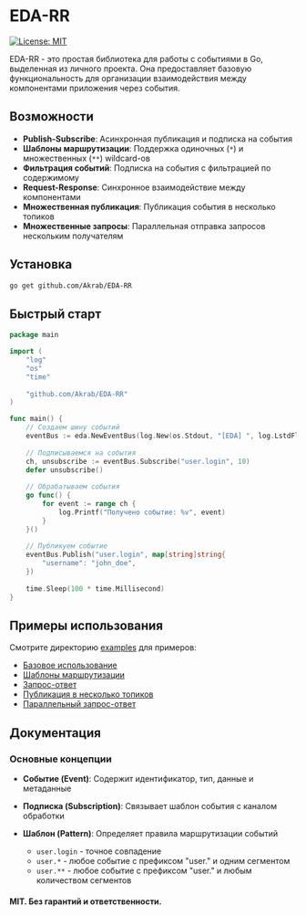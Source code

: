 # EDA-RR

[![License: MIT](https://img.shields.io/badge/License-MIT-yellow.svg)](https://opensource.org/licenses/MIT)


EDA-RR - это простая библиотека для работы с событиями в Go, выделенная из личного проекта. Она предоставляет базовую функциональность для организации взаимодействия между компонентами приложения через события.

## Возможности

- **Publish-Subscribe**: Асинхронная публикация и подписка на события
- **Шаблоны маршрутизации**: Поддержка одиночных (`*`) и множественных (`**`) wildcard-ов
- **Фильтрация событий**: Подписка на события с фильтрацией по содержимому
- **Request-Response**: Синхронное взаимодействие между компонентами
- **Множественная публикация**: Публикация события в несколько топиков
- **Множественные запросы**: Параллельная отправка запросов нескольким получателям

## Установка

```bash
go get github.com/Akrab/EDA-RR
```
## Быстрый старт

```go
package main

import (
    "log"
    "os"
    "time"
    
    "github.com/Akrab/EDA-RR"
)

func main() {
    // Создаем шину событий
    eventBus := eda.NewEventBus(log.New(os.Stdout, "[EDA] ", log.LstdFlags))
    
    // Подписываемся на события
    ch, unsubscribe := eventBus.Subscribe("user.login", 10)
    defer unsubscribe()
    
    // Обрабатываем события
    go func() {
        for event := range ch {
            log.Printf("Получено событие: %v", event)
        }
    }()
    
    // Публикуем событие
    eventBus.Publish("user.login", map[string]string{
        "username": "john_doe",
    })
    
    time.Sleep(100 * time.Millisecond)
}
```
## Примеры использования

Смотрите директорию [examples](./examples) для примеров:

- [Базовое использование](./examples/basic/main.go)
- [Шаблоны маршрутизации](./examples/patterns/main.go)
- [Запрос-ответ](./examples/request-reply/main.go)
- [Публикация в несколько топиков](./examples/publishing_multiple_topics/main.go)
- [Параллельный запрос-ответ](./examples/parallel_multiple_requests/main.go)
## Документация
### Основные концепции

- **Событие (Event)**: Содержит идентификатор, тип, данные и метаданные

- **Подписка (Subscription)**: Связывает шаблон события с каналом обработки

- **Шаблон (Pattern)**: Определяет правила маршрутизации событий
    - `user.login` - точное совпадение
    - `user.*` - любое событие с префиксом "user." и одним сегментом
    - `user.**` - любое событие с префиксом "user." и любым количеством сегментов

#### MIT. Без гарантий и ответственности.